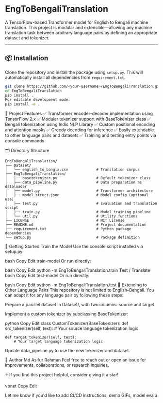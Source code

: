 # EngToBengaliTranslation

A TensorFlow-based Transformer model for English to Bengali machine translation. This project is modular and extensible—allowing any machine translation task between arbitrary language pairs by defining an appropriate dataset and tokenizer.

---

## 📦 Installation

Clone the repository and install the package using `setup.py`. This will automatically install all dependencies from `requirement.txt`.

```bash
git clone https://github.com/<your-username>/EngToBengaliTranslation.git
cd EngToBengaliTranslation
pip install .
For editable development mode:
pip install -e .
```
🧠 Project Features
✅ Transformer encoder-decoder implementation using TensorFlow 2.x
✅ Modular tokenizer support with BaseTokenizer class
✅ Bengali tokenization using Indic NLP Library
✅ Custom positional encoding and attention masks
✅ Greedy decoding for inference
✅ Easily extendable to other language pairs and datasets
✅ Training and testing entry points via console commands

🗂️ Directory Structure
```
EngToBengaliTranslation/
├── Dataset/
│   └── english_to_bangla.csv             # Translation corpus 
├── EngToBengaliTranslation/
│   ├── basetokenizer.py                  # Default tokenizer class
│   ├── data_pipeline.py                  # Data preparation as dataloader
│   ├── model.py                          # Transformer architecture
│   ├── model_struct.json                 # Model config (optional use)
│   ├── test.py                           # Evaluation and translation script
│   ├── train.py                          # Model training pipeline
│   └── util.py                           # Utility functions
├── LICENSE                               # MIT License
├── README.md                             # Project documentation
├── requirement.txt                       # Python package dependencies
└── setup.py                              # Package definition
```

🚀 Getting Started
Train the Model
Use the console script installed via setup.py:

bash
Copy
Edit
train-model
Or run directly:

bash
Copy
Edit
python -m EngToBengaliTranslation.train
Test / Translate
bash
Copy
Edit
test-model
Or run directly:

bash
Copy
Edit
python -m EngToBengaliTranslation.test
🔁 Extending to Other Language Pairs
This repository is not limited to English–Bengali. You can adapt it for any language pair by following these steps:

Prepare a parallel dataset in Dataset/, with two columns: source and target.

Implement a custom tokenizer by subclassing BaseTokenizer:

python
Copy
Edit
class CustomTokenizer(BaseTokenizer):
    def src_tokenizer(self, text):
        # Your source language tokenization logic

    def target_tokenizer(self, text):
        # Your target language tokenization logic
Update data_pipeline.py to use the new tokenizer and dataset.

👤 Author
Md Asifur Rahman
Feel free to reach out or open an issue for improvements, collaborations, or research inquiries.

⭐ If you find this project helpful, consider giving it a star!

vbnet
Copy
Edit

Let me know if you'd like to add CI/CD instructions, demo GIFs, model evalu
